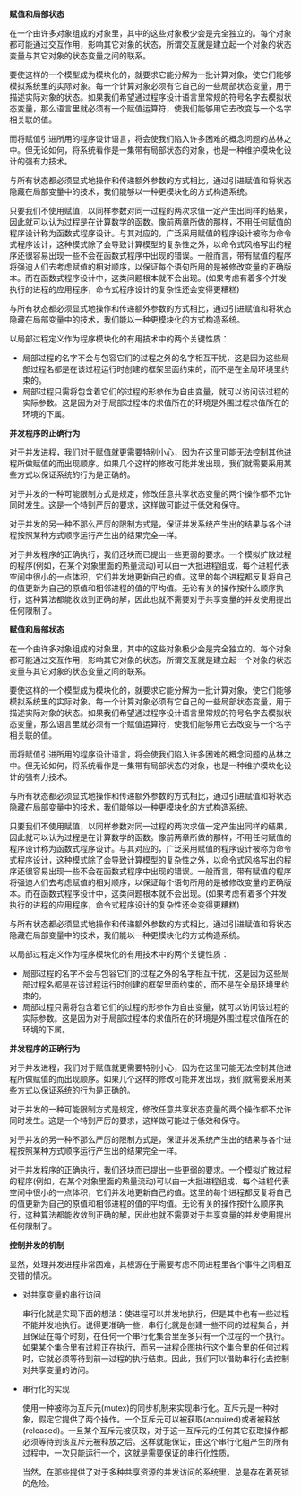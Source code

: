 **赋值和局部状态**

在一个由许多对象组成的对象里，其中的这些对象极少会是完全独立的。每个对象都可能通过交互作用，影响其它对象的状态，所谓交互就是建立起一个对象的状态变量与其它对象的状态变量之间的联系。

要使这样的一个模型成为模块化的，就要求它能分解为一批计算对象，使它们能够模拟系统里的实际对象。每一个计算对象必须有它自己的一些局部状态变量，用于描述实际对象的状态。如果我们希望通过程序设计语言里常规的符号名字去模拟状态变量，那么语言里就必须有一个赋值运算符，使我们能够用它去改变与一个名字相关联的值。

而将赋值引进所用的程序设计语言，将会使我们陷入许多困难的概念问题的丛林之中。但无论如何，将系统看作是一集带有局部状态的对象，也是一种维护模块化设计的强有力技术。

与所有状态都必须显式地操作和传递额外参数的方式相比，通过引进赋值和将状态隐藏在局部变量中的技术，我们能够以一种更模块化的方式构造系统。

只要我们不使用赋值，以同样参数对同一过程的两次求值一定产生出同样的结果，因此就可以认为过程是在计算数学的函数。像前两章所做的那样，不用任何赋值的程序设计称为函数式程序设计。与其对应的，广泛采用赋值的程序设计被称为命令式程序设计，这种模式除了会导致计算模型的复杂性之外，以命令式风格写出的程序还很容易出现一些不会在函数式程序中出现的错误。一般而言，带有赋值的程序将强迫人们去考虑赋值的相对顺序，以保证每个语句所用的是被修改变量的正确版本。而在函数式程序设计中，这类问题根本就不会出现。(如果考虑有着多个并发执行的进程的应用程序，命令式程序设计的复杂性还会变得更糟糕)



与所有状态都必须显式地操作和传递额外参数的方式相比，通过引进赋值和将状态隐藏在局部变量中的技术，我们能以一种更模块化的方式构造系统。



以局部过程定义作为程序模块化的有用技术中的两个关键性质：

- 局部过程的名字不会与包容它们的过程之外的名字相互干扰，这是因为这些局部过程名都是在该过程运行时创建的框架里面约束的，而不是在全局环境里约束的。
- 局部过程只需将包含着它们的过程的形参作为自由变量，就可以访问该过程的实际参数。这是因为对于局部过程体的求值所在的环境是外围过程求值所在的环境的下属。



**并发程序的正确行为**

对于并发进程，我们对于赋值就更需要特别小心，因为在这里可能无法控制其他进程所做赋值的而出现顺序。如果几个这样的修改可能并发出现，我们就需要采用某些方式以保证系统的行为是正确的。

对于并发的一种可能限制方式是规定，修改任意共享状态变量的两个操作都不允许同时发生。这是一个特别严厉的要求，这样做可能过于低效和保守。

对于并发的另一种不那么严厉的限制方式是，保证并发系统产生出的结果与各个进程按照某种方式顺序运行产生出的结果完全一样。

对于并发程序的正确执行，我们还块而已提出一些更弱的要求。一个模拟扩散过程的程序(例如，在某个对象里面的热量流动)可以由一大批进程组成，每个进程代表空间中很小的一点体积，它们并发地更新自己的值。这里的每个进程都反复将自己的值更新为自己的原值和相邻进程的值的平均值。无论有关的操作按什么顺序执行，这种算法都能收敛到正确的解，因此也就不需要对于共享变量的并发使用提出任何限制了。

**赋值和局部状态**

在一个由许多对象组成的对象里，其中的这些对象极少会是完全独立的。每个对象都可能通过交互作用，影响其它对象的状态，所谓交互就是建立起一个对象的状态变量与其它对象的状态变量之间的联系。

要使这样的一个模型成为模块化的，就要求它能分解为一批计算对象，使它们能够模拟系统里的实际对象。每一个计算对象必须有它自己的一些局部状态变量，用于描述实际对象的状态。如果我们希望通过程序设计语言里常规的符号名字去模拟状态变量，那么语言里就必须有一个赋值运算符，使我们能够用它去改变与一个名字相关联的值。

而将赋值引进所用的程序设计语言，将会使我们陷入许多困难的概念问题的丛林之中。但无论如何，将系统看作是一集带有局部状态的对象，也是一种维护模块化设计的强有力技术。

与所有状态都必须显式地操作和传递额外参数的方式相比，通过引进赋值和将状态隐藏在局部变量中的技术，我们能够以一种更模块化的方式构造系统。

只要我们不使用赋值，以同样参数对同一过程的两次求值一定产生出同样的结果，因此就可以认为过程是在计算数学的函数。像前两章所做的那样，不用任何赋值的程序设计称为函数式程序设计。与其对应的，广泛采用赋值的程序设计被称为命令式程序设计，这种模式除了会导致计算模型的复杂性之外，以命令式风格写出的程序还很容易出现一些不会在函数式程序中出现的错误。一般而言，带有赋值的程序将强迫人们去考虑赋值的相对顺序，以保证每个语句所用的是被修改变量的正确版本。而在函数式程序设计中，这类问题根本就不会出现。(如果考虑有着多个并发执行的进程的应用程序，命令式程序设计的复杂性还会变得更糟糕)



与所有状态都必须显式地操作和传递额外参数的方式相比，通过引进赋值和将状态隐藏在局部变量中的技术，我们能以一种更模块化的方式构造系统。

以局部过程定义作为程序模块化的有用技术中的两个关键性质：

- 局部过程的名字不会与包容它们的过程之外的名字相互干扰，这是因为这些局部过程名都是在该过程运行时创建的框架里面约束的，而不是在全局环境里约束的。
- 局部过程只需将包含着它们的过程的形参作为自由变量，就可以访问该过程的实际参数。这是因为对于局部过程体的求值所在的环境是外围过程求值所在的环境的下属。



**并发程序的正确行为**

对于并发进程，我们对于赋值就更需要特别小心，因为在这里可能无法控制其他进程所做赋值的而出现顺序。如果几个这样的修改可能并发出现，我们就需要采用某些方式以保证系统的行为是正确的。

对于并发的一种可能限制方式是规定，修改任意共享状态变量的两个操作都不允许同时发生。这是一个特别严厉的要求，这样做可能过于低效和保守。

对于并发的另一种不那么严厉的限制方式是，保证并发系统产生出的结果与各个进程按照某种方式顺序运行产生出的结果完全一样。

对于并发程序的正确执行，我们还块而已提出一些更弱的要求。一个模拟扩散过程的程序(例如，在某个对象里面的热量流动)可以由一大批进程组成，每个进程代表空间中很小的一点体积，它们并发地更新自己的值。这里的每个进程都反复将自己的值更新为自己的原值和相邻进程的值的平均值。无论有关的操作按什么顺序执行，这种算法都能收敛到正确的解，因此也就不需要对于共享变量的并发使用提出任何限制了。



**控制并发的机制**

显然，处理并发进程非常困难，其根源在于需要考虑不同进程里各个事件之间相互交错的情况。

* 对共享变量的串行访问

  串行化就是实现下面的想法：使进程可以并发地执行，但是其中也有一些过程不能并发地执行。说得更准确一些，串行化就是创建一些不同的过程集合，并且保证在每个时刻，在任何一个串行化集合里至多只有一个过程的一个执行。如果某个集合里有过程正在执行，而另一进程企图执行这个集合里的任何过程时，它就必须等待到前一过程的执行结束。因此，我们可以借助串行化去控制对共享变量的访问。

* 串行化的实现

  使用一种被称为互斥元(mutex)的同步机制来实现串行化。互斥元是一种对象，假定它提供了两个操作。一个互斥元可以被获取(acquired)或者被释放(released)。一旦某个互斥元被获取，对于这一互斥元的任何其它获取操作都必须等待到该互斥元被释放之后。这样就能保证，由这个串行化组产生的所有过程中，一次只能运行一个，这就是需要保证的串行化性质。

  当然，在那些提供了对于多种共享资源的并发访问的系统里，总是存在着死锁的危险。


